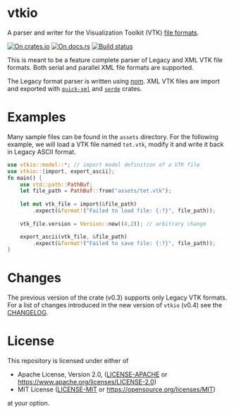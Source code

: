 # vtkio

A parser and writer for the Visualization Toolkit (VTK) [file
formats](https://lorensen.github.io/VTKExamples/site/VTKFileFormats/).

[![On crates.io](https://img.shields.io/crates/v/vtkio.svg)](https://crates.io/crates/vtkio)
[![On docs.rs](https://docs.rs/vtkio/badge.svg)](https://docs.rs/vtkio/)
[![Build status](https://travis-ci.org/elrnv/vtkio.svg?branch=master)](https://travis-ci.org/elrnv/vtkio)

This is meant to be a feature complete parser of Legacy and XML VTK file formats. Both serial and
parallel XML file formats are supported.

The Legacy format parser is written using [nom](https://crates.io/crates/nom).
XML VTK files are import and exported with [`quick-xml`](https://crates.io/crates/quick-xml) and [`serde`](https://crates.io/crates/serde) crates.

# Examples

Many sample files can be found in the `assets` directory. For the following example, we
will load a VTK file named `tet.vtk`, modify it and write it back in Legacy ASCII format.

```rust
use vtkio::model::*; // import model definition of a VTK file
use vtkio::{import, export_ascii};
fn main() {
    use std::path::PathBuf;
    let file_path = PathBuf::from("assets/tet.vtk");
    
    let mut vtk_file = import(&file_path)
        .expect(&format!("Failed to load file: {:?}", file_path));
    
    vtk_file.version = Version::new((4,2)); // arbitrary change

    export_ascii(vtk_file, &file_path)
        .expect(&format!("Failed to save file: {:?}", file_path));
}
```

# Changes

The previous version of the crate (v0.3) supports only Legacy VTK formats. For a list of changes
introduced in the new version of `vtkio` (v0.4) see the [CHANGELOG](CHANGELOG.md).

# License

This repository is licensed under either of

 * Apache License, Version 2.0, ([LICENSE-APACHE](LICENSE-APACHE) or https://www.apache.org/licenses/LICENSE-2.0)
 * MIT License ([LICENSE-MIT](LICENSE-MIT) or https://opensource.org/licenses/MIT)

at your option.
